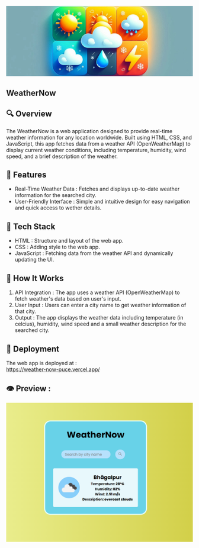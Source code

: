 ![banner](https://github.com/RajeevRanjan5642/WeatherNow/blob/main/images/banner.png)

## WeatherNow

## 🔍 Overview
The WeatherNow is a web application designed to provide real-time weather information for any location worldwide. Built using HTML, CSS, and JavaScript, this app fetches data from a weather API (OpenWeatherMap) to display current weather conditions, including temperature, humidity, wind speed, and a brief description of the weather.

## 🧩 Features
- Real-Time Weather Data : Fetches and displays up-to-date weather information for the searched city.
- User-Friendly Interface : Simple and intuitive design for easy navigation and quick access to wether details.

## 🤖 Tech Stack
- HTML : Structure and layout of the web app.
- CSS : Adding style to the web app.
- JavaScript : Fetching data from the weather API and dynamically updating the UI.

## 🦾 How It Works
1. API Integration : The app uses a weather API (OpenWeatherMap) to fetch weather's data based on user's input.
2. User Input : Users can enter a city name to get weather information of that city.
3. Output : The app displays the weather data including temperature (in celcius), humidity, wind speed and a small weather description for the searched city.

## 🔗 Deployment
The web app is deployed at :<br>
https://weather-now-puce.vercel.app/

## 👁️ Preview :
![output](https://github.com/RajeevRanjan5642/WeatherNow/blob/main/images/demo.png)
